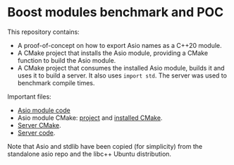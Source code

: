 # Boost modules benchmark and POC

This repository contains:

- A proof-of-concept on how to export Asio names as a C++20 module.
- A CMake project that installs the Asio module, providing a CMake function to build the Asio module.
- A CMake project that consumes the installed Asio module, builds it and uses it to build a server. It also uses `import std`. The server was used to benchmark compile times.

Important files:

- [Asio module code](asio-module/module/asio.cxx)
- Asio module CMake: [project](asio-module/CMakeLists.txt) and [installed CMake](asio-module/AsioConfig.cmake.in).
- [Server CMake](CMakeLists.txt).
- [Server code](main.hpp).

Note that Asio and stdlib have been copied (for simplicity) from the standalone asio repo and the libc++ Ubuntu distribution.
